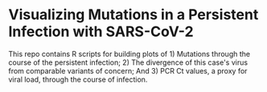 # Visualizing Mutations in a Persistent Infection with SARS-CoV-2

This repo contains R scripts for building plots of 1) Mutations through the course of the persistent infection; 2) The divergence of this case's virus from comparable variants of concern; And 3) PCR Ct values, a proxy for viral load, through the course of infection.
